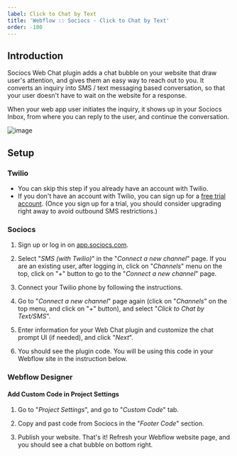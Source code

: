 ```yaml
---
label: Click to Chat by Text
title: 'Webflow :: Sociocs - Click to Chat by Text'
order: -100
---
```


## Introduction

Sociocs Web Chat plugin adds a chat bubble on your website that draw user's attention, and gives them an easy way to reach out to you. It converts an inquiry into SMS / text messaging based conversation, so that your user doesn't have to wait on the website for a response.

When your web app user initiates the inquiry, it shows up in your Sociocs Inbox, from where you can reply to the user, and continue the conversation.

![image](https://user-images.githubusercontent.com/12301512/203017406-4b197d3f-6094-496d-a76c-f84a0865c783.png)

## Setup

### Twilio

* You can skip this step if you already have an account with Twilio.
* If you don't have an account with Twilio, you can sign up for a [free trial account](https://www.twilio.com/try-twilio). (Once you sign up for a trial, you should consider upgrading right away to avoid outbound SMS restrictions.)

### Sociocs

1. Sign up or log in on <a href="https://app.sociocs.com" target="_blank">app.sociocs.com</a>.

1. Select "*SMS (with Twilio)*" in the "*Connect a new channel*" page. If you are an existing user, after logging in, click on "*Channels*" menu on the top, click on "*+*" button to go to the "*Connect a new channel*" page.

1. Connect your Twilio phone by following the instructions.

1. Go to "*Connect a new channel*" page again (click on "*Channels*" on the top menu, and click on "*+*" button), and select "*Click to Chat by Text/SMS*".

1. Enter information for your Web Chat plugin and customize the chat prompt UI (if needed), and click "*Next*".

1. You should see the plugin code. You will be using this code in your Webflow site in the instruction below.

### Webflow Designer

#### Add Custom Code in Project Settings

1. Go to "*Project Settings*", and go to "*Custom Code*" tab.

1. Copy and past code from Sociocs in the "*Footer Code*" section.

1. Publish your website. That's it! Refresh your Webflow website page, and you should see a chat bubble on bottom right.
